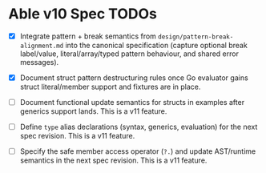 # Able v10 Spec TODOs

- [x] Integrate pattern + break semantics from `design/pattern-break-alignment.md` into the canonical specification (capture optional break label/value, literal/array/typed pattern behaviour, and shared error messages).
- [x] Document struct pattern destructuring rules once Go evaluator gains struct literal/member support and fixtures are in place.

- [ ] Document functional update semantics for structs in examples after generics support lands. This is a v11 feature.
- [ ] Define `type` alias declarations (syntax, generics, evaluation) for the next spec revision. This is a v11 feature.
- [ ] Specify the safe member access operator (`?.`) and update AST/runtime semantics in the next spec revision. This is a v11 feature.
